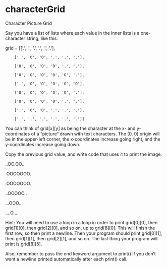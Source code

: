 # characterGrid

Character Picture Grid

Say you have a list of lists where each value in the inner lists is a one-character string, like this:

   grid = [['.', '.', '.', '.', '.', '.'],

        ['.', 'O', 'O', '.', '.', '.'],
        
        ['O', 'O', 'O', 'O', '.', '.'],
        
        ['O', 'O', 'O', 'O', 'O', '.'],
        
        ['.', 'O', 'O', 'O', 'O', 'O'],
        
        ['O', 'O', 'O', 'O', 'O', '.'],
        
        ['O', 'O', 'O', 'O', '.', '.'],
        
        ['.', 'O', 'O', '.', '.', '.'],
        
        ['.', '.', '.', '.', '.', '.']]
        
You can think of grid[x][y] as being the character at the x- and y-coordinates of a “picture” drawn with text characters. The (0, 0) origin will be in the upper-left corner, the x-coordinates increase going right, and the y-coordinates increase going down.

Copy the previous grid value, and write code that uses it to print the image.

..OO.OO..

.OOOOOOO.

.OOOOOOO.

..OOOOO..

...OOO...

....O....

Hint: You will need to use a loop in a loop in order to print grid[0][0], then grid[1][0], then grid[2][0], and so on, up to grid[8][0]. This will finish the first row, so then print a newline. Then your program should print grid[0][1], then grid[1][1], then grid[2][1], and so on. The last thing your program will print is grid[8][5].

Also, remember to pass the end keyword argument to print() if you don’t want a newline printed automatically after each print() call.
